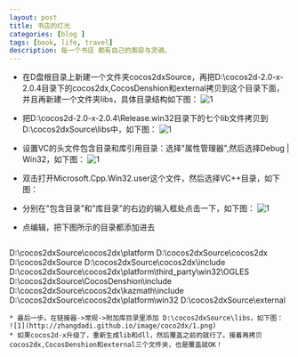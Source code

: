 ```yaml
---
layout: post
title: 书店的灯光
categories: [blog ]
tags: [book, life, travel]
description: 每一个书店 都有自己的面容与灵魂。
---
```




* 在D盘根目录上新建一个文件夹cocos2dxSource，再把D:\cocos2d-2.0-x-2.0.4目录下的cocos2dx,CocosDenshion和external拷贝到这个目录下面，并且再新建一个文件夹libs，具体目录结构如下图：
![1](http://zhangdadi.github.io/image/coco2dx/1.png)
* 把D:\cocos2d-2.0-x-2.0.4\Release.win32目录下的七个lib文件拷贝到D:\cocos2dxSource\libs中，如下图：
![1](http://zhangdadi.github.io/image/coco2dx/2.png)
* 设置VC的头文件包含目录和库引用目录：选择"属性管理器",然后选择Debug | Win32，如下图：
![1](http://zhangdadi.github.io/image/coco2dx/3.png)
* 双击打开Microsoft.Cpp.Win32.user这个文件，然后选择VC++目录，如下图：
* 分别在"包含目录"和"库目录"的右边的输入框处点击一下，如下图：
![1](http://zhangdadi.github.io/image/coco2dx/4.png)
* 点编辑，把下图所示的目录都添加进去

    ```
D:\cocos2dxSource\cocos2dx\platform
D:\cocos2dxSource\cocos2dx
D:\cocos2dxSource
D:\cocos2dxSource\cocos2dx\include
D:\cocos2dxSource\cocos2dx\platform\third_party\win32\OGLES
D:\cocos2dxSource\CocosDenshion\include
D:\cocos2dxSource\cocos2dx\kazmath\include
D:\cocos2dxSource\cocos2dx\platform\win32
D:\cocos2dxSource\external
```
* 最后一步。在链接器->常规->附加库目录里添加 D:\cocos2dxSource\libs，如下图：
![1](http://zhangdadi.github.io/image/coco2dx/1.png)
* 如果cocos2d-x升级了，重新生成lib和dll，然后覆盖之前的就行了。接着再拷贝cocos2dx,CocosDenshion和external三个文件夹，也是覆盖就OK！
